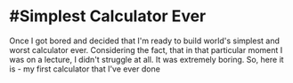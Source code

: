 #Simplest Calculator Ever
========================

Once I got bored and decided that I'm ready to build world's simplest and worst calculator ever. Considering the fact, that in that particular moment I was on a lecture, I didn't struggle at all. It was extremely boring. So, here it is - my first calculator that I've ever done
